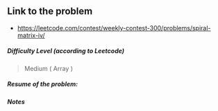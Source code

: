 ## Link to the problem
 
 - https://leetcode.com/contest/weekly-contest-300/problems/spiral-matrix-iv/
 
##### Difficulty Level (according to Leetcode)
 
 > Medium ( Array )
 
##### Resume of the problem:



##### Notes
  